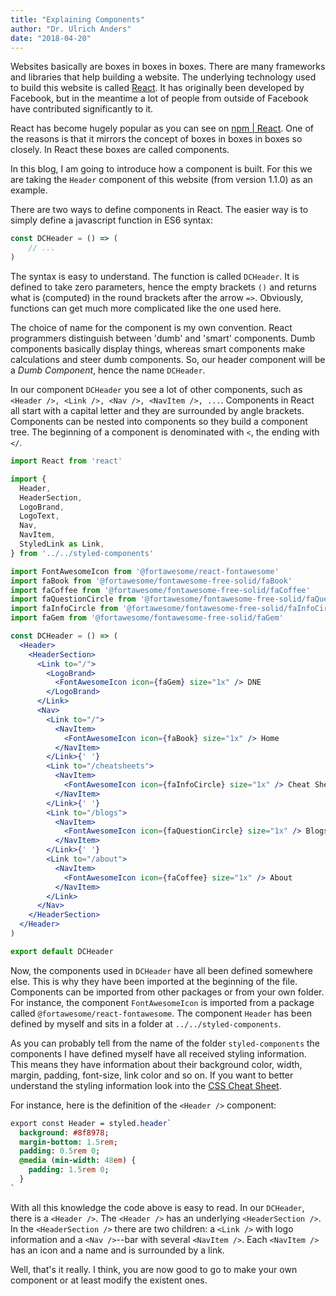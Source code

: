 ```yaml
---
title: "Explaining Components"
author: "Dr. Ulrich Anders"
date: "2018-04-20"
---
```


Websites basically are boxes in boxes in boxes. There are many frameworks and libraries that help building a website. The underlying technology used to build this website is called [React](https://reactjs.org). It has originally been developed by Facebook, but in the meantime a lot of people from outside of Facebook have contributed significantly to it. 

React has become hugely popular as you can see on [npm | React](https://www.npmjs.com/package/react). One of the reasons is that it mirrors the concept of boxes in boxes in boxes so closely. In React these boxes are called components.

In this blog, I am going to introduce how a component is built. For this we are taking the `Header` component of this website (from version 1.1.0) as an example.

There are two ways to define components in React. The easier way is to simply define a javascript function in ES6 syntax:

```jsx
const DCHeader = () => ( 
    // ...
)
```

The syntax is easy to understand. The function is called `DCHeader`. It is defined to take zero parameters, hence the empty brackets `()` and returns  what is (computed) in the round brackets after the arrow `=>`. Obviously, functions can get much more complicated like the one used here. 

The choice of name for the component is my own convention. React programmers distinguish between 'dumb' and 'smart' components. Dumb components basically display things, whereas smart components make calculations and steer dumb components. So, our header component will be a _Dumb Component_, hence the name `DCHeader`.  

In our component `DCHeader` you see a lot of other components, such as `<Header />, <Link />, <Nav />, <NavItem />, ...`. Components in React all start with a capital letter and they are surrounded by angle brackets. Components can be nested into components so they build a component tree. The beginning of a component is denominated with `<`, the ending with `</`.


```jsx
import React from 'react'

import {
  Header,
  HeaderSection,
  LogoBrand,
  LogoText,
  Nav,
  NavItem,
  StyledLink as Link,
} from '../../styled-components'

import FontAwesomeIcon from '@fortawesome/react-fontawesome'
import faBook from '@fortawesome/fontawesome-free-solid/faBook'
import faCoffee from '@fortawesome/fontawesome-free-solid/faCoffee'
import faQuestionCircle from '@fortawesome/fontawesome-free-solid/faQuestionCircle'
import faInfoCircle from '@fortawesome/fontawesome-free-solid/faInfoCircle'
import faGem from '@fortawesome/fontawesome-free-solid/faGem'

const DCHeader = () => (
  <Header>
    <HeaderSection>
      <Link to="/">
        <LogoBrand>
          <FontAwesomeIcon icon={faGem} size="1x" /> DNE
        </LogoBrand>
      </Link>
      <Nav>
        <Link to="/">
          <NavItem>
            <FontAwesomeIcon icon={faBook} size="1x" /> Home
          </NavItem>
        </Link>{' '}
        <Link to="/cheatsheets">
          <NavItem>
            <FontAwesomeIcon icon={faInfoCircle} size="1x" /> Cheat Sheets
          </NavItem>
        </Link>{' '}
        <Link to="/blogs">
          <NavItem>
            <FontAwesomeIcon icon={faQuestionCircle} size="1x" /> Blogs
          </NavItem>
        </Link>{' '}
        <Link to="/about">
          <NavItem>
            <FontAwesomeIcon icon={faCoffee} size="1x" /> About
          </NavItem>
        </Link>
      </Nav>
    </HeaderSection>
  </Header>
)

export default DCHeader
```

Now, the components used in `DCHeader` have all been defined somewhere else. This is why they have been imported at the beginning of the file.
Components can be imported from other packages or from your own folder. For instance, the component `FontAwesomeIcon` is imported from a package called `@fortawesome/react-fontawesome`. The component `Header` has been defined by myself and sits in a folder at `../../styled-components`.  

As you can probably tell from the name of the folder `styled-components` the components I have defined myself have all received styling information. This means they have information about their background color, width, margin, padding, font-size, link color and so on. If you want to better understand the styling information look into the [CSS Cheat Sheet](/cheatsheets#css).

For instance, here is the definition of the `<Header />` component:

```sass
export const Header = styled.header`
  background: #8f8978;
  margin-bottom: 1.5rem;
  padding: 0.5rem 0;
  @media (min-width: 48em) {
    padding: 1.5rem 0;
  }
`
```

With all this knowledge the code above is easy to read. In our `DCHeader`, there is a `<Header />`. The `<Header />` has an underlying `<HeaderSection />`. In the `<HeaderSection />` there are two children: a `<Link />` with logo information and a `<Nav />`--bar with several `<NavItem />`. Each `<NavItem />` has an icon and a name and is surrounded by a link.

Well, that's it really. I think, you are now good to go to make your own component or at least modify the existent ones.    